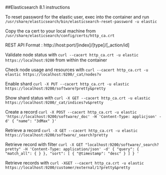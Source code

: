 ##Elasticsearch 8.1 instructions

To reset password for the elastic user, exec into the container and run `/usr/share/elasticsearch/bin/elasticsearch-reset-password -u elastic`

Copy the ca cert to your local machine from `/usr/share/elasticsearch/config/certs/http_ca.crt`

REST API Format : http://host:port/[index]/[type]/[_action/id]

Validate node status with `curl --cacert http_ca.crt -u elastic https://localhost:9200` from within the container 

Check node usage and resources with `curl --cacert http_ca.crt -u elastic https://localhost:9200/_cat/nodes?v`

Enable shard `curl -X PUT --cacert http_ca.crt -u elastic https://localhost:9200/software?pretty&pretty`

Show shard status with `curl -X GET --cacert http_ca.crt -u elastic https://localhost:9200/_cat/indices?v&pretty`

Create a record `curl -X POST --cacert http_ca.crt -u elastic 'https://localhost:9200/software/_doc' -H 'Content-Type: applicjson' -d' { "name": "3dMax" }'`
 
Retrieve a record `curl -X GET --cacert http_ca.crt -u elastic https://localhost:9200/software/_search?pretty`

Retrieve record with filter `curl -X GET "localhost:9200/software/_search?pretty" -H 'Content-Type: application/json' -d'
{
  "query": {
    "match_all": { }
  },
  "sort": [
    {
      "@timestamp": "desc"
    }
  ]
}
'`


Retrieve records with `curl -XGET --cacert http_ca.crt -u elastic https://localhost:9200/customer/external/1?pretty&pretty`
 
